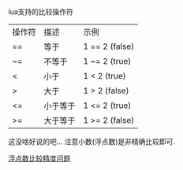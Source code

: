 

<summary>lua支持的比较操作符</summary>    
<table class="paleBlueRows">
  <tr><td>操作符</td><td>描述</td><td>示例</td></tr>
  <tr><td>==</td><td>等于</td><td> 1 == 2 (false)</td></tr>
  <tr><td>~=</td><td>不等于</td><td>1 ~= 2 (true)</td></tr>
  <tr><td><</td><td>小于</td><td>1 < 2 (true)</td></tr>
  <tr><td>></td><td>大于</td><td>1 > 2 (false)</td></tr>
  <tr><td><=</td><td>小于等于</td><td>1 <= 2 (true)</td></tr>
  <tr><td>>=</td><td>大于等于</td><td>1 >= 2 (false)</td></tr>
</table>
这没啥好说的吧...
注意小数(浮点数)是非精确比较即可. 

[浮点数比较精度问题](https://zhuanlan.zhihu.com/p/161971793)
